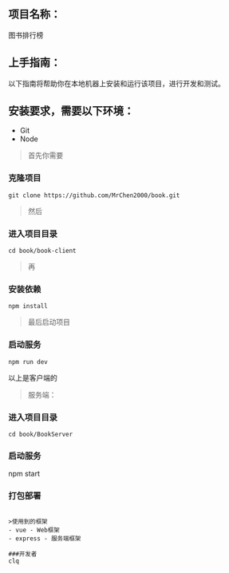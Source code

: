 ## 项目名称：
图书排行榜

## 上手指南：
以下指南将帮助你在本地机器上安装和运行该项目，进行开发和测试。

## 安装要求，需要以下环境：

- Git
- Node

>首先你需要
### 克隆项目
```git clone https://github.com/MrChen2000/book.git```
>然后
### 进入项目目录
```cd book/book-client```
>再
### 安装依赖
```npm install```
>最后启动项目
### 启动服务
```npm run dev```

以上是客户端的

>服务端：

### 进入项目目录
```cd book/BookServer```

### 启动服务
npm start


### 打包部署
```npm run build

>使用到的框架
- vue - Web框架
- express - 服务端框架

###开发者
clq
